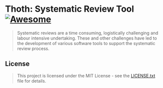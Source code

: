 # Thoth: Systematic Review Tool [![Awesome](https://cdn.rawgit.com/sindresorhus/awesome/d7305f38d29fed78fa85652e3a63e154dd8e8829/media/badge.svg)](https://github.com/ProjetoESE/Thoth)
> Systematic reviews are a time consuming, logistically challenging and labour intensive undertaking. These and other challenges have led to the development of various software tools to support the systematic review process. 

## License

> This project is licensed under the MIT License - see the [LICENSE.txt](license.txt) file for details.
